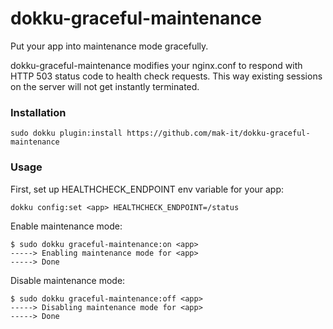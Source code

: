 # dokku-graceful-maintenance

Put your app into maintenance mode gracefully.

dokku-graceful-maintenance modifies your nginx.conf to respond with HTTP 503 status code to health check requests. This way existing sessions on the server will not get instantly terminated.

### Installation

```shell
sudo dokku plugin:install https://github.com/mak-it/dokku-graceful-maintenance
```

### Usage

First, set up HEALTHCHECK_ENDPOINT env variable for your app:

```
dokku config:set <app> HEALTHCHECK_ENDPOINT=/status
```

Enable maintenance mode:
```
$ sudo dokku graceful-maintenance:on <app>
-----> Enabling maintenance mode for <app>
-----> Done
```

Disable maintenance mode:
```
$ sudo dokku graceful-maintenance:off <app>
-----> Disabling maintenance mode for <app>
-----> Done
```
